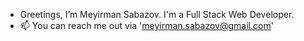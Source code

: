 -  Greetings, I’m Meyirman Sabazov.
  I'm a Full Stack Web Developer.
- 📫 You can reach me out via 'meyirman.sabazov@gmail.com'
<!---
Meyirman1/Meyirman1 is a ✨ special ✨ repository because its `README.md` (this file) appears on your GitHub profile.
You can click the Preview link to take a look at your changes.
--->
